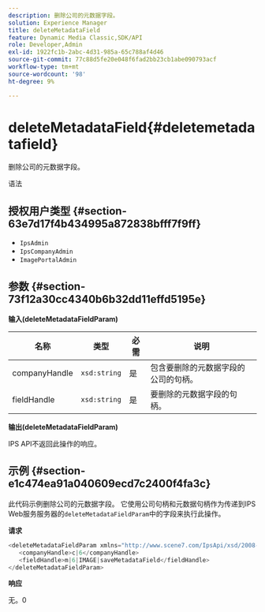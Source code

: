 ```yaml
---
description: 删除公司的元数据字段。
solution: Experience Manager
title: deleteMetadataField
feature: Dynamic Media Classic,SDK/API
role: Developer,Admin
exl-id: 1922fc1b-2abc-4d31-985a-65c788af4d46
source-git-commit: 77c88d5fe20e048f6fad2bb23cb1abe090793acf
workflow-type: tm+mt
source-wordcount: '98'
ht-degree: 9%

---
```


# deleteMetadataField{#deletemetadatafield}

删除公司的元数据字段。

语法

## 授权用户类型 {#section-63e7d17f4b434995a872838bfff7f9ff}

* `IpsAdmin`
* `IpsCompanyAdmin`
* `ImagePortalAdmin`

## 参数 {#section-73f12a30cc4340b6b32dd11effd5195e}

**输入(deleteMetadataFieldParam)**

| 名称 | 类型 | 必需 | 说明 |
|---|---|---|---|
| companyHandle | `xsd:string` | 是 | 包含要删除的元数据字段的公司的句柄。 |
| fieldHandle | `xsd:string` | 是 | 要删除的元数据字段的句柄。 |

**输出(deleteMetadataFieldParam)**

IPS API不返回此操作的响应。

## 示例 {#section-e1c474ea91a040609ecd7c2400f4fa3c}

此代码示例删除公司的元数据字段。 它使用公司句柄和元数据句柄作为传递到IPS Web服务服务器的`deleteMetadataFieldParam`中的字段来执行此操作。

**请求**

```java
<deleteMetadataFieldParam xmlns="http://www.scene7.com/IpsApi/xsd/2008-01-15">
   <companyHandle>c|6</companyHandle>
   <fieldHandle>m|6|IMAGE|saveMetadataField</fieldHandle>
</deleteMetadataFieldParam>
```

**响应**

无。0
